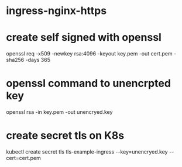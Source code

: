# ingress-nginx-https

# create self signed with openssl
openssl req -x509 -newkey rsa:4096 -keyout key.pem -out cert.pem -sha256 -days 365

# openssl command to unencrpted key
openssl rsa -in key.pem -out unencryed.key

# create secret tls on K8s 
kubectl create secret tls tls-example-ingress --key=unencryed.key --cert=cert.pem
